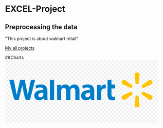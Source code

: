 # EXCEL-Project

## Preprocessing the data
"This project is about walmart retail"

<a href="[Link](https://github.com/Gulberinheja/EXCEL---Project)">My all projects</a>

##Charts
<img src ="https://github.com/Gulberinheja/EXCEL---Project/blob/main/walmart.png" />
